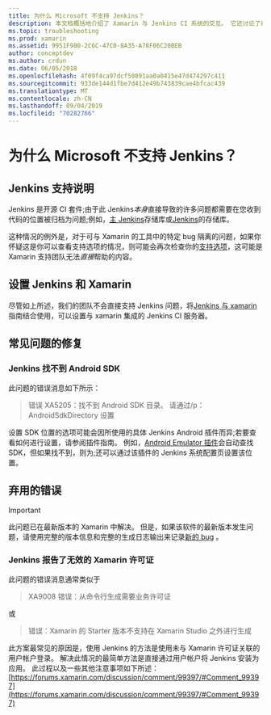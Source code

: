 ```yaml
---
title: 为什么 Microsoft 不支持 Jenkins？
description: 本文档概括地介绍了 Xamarin 与 Jenkins CI 系统的交互。 它还讨论了在使用 Jenkins 时出现的几个常见问题。
ms.topic: troubleshooting
ms.prod: xamarin
ms.assetid: 9951F980-2C6C-47C0-8A35-A78F06C20BEB
author: conceptdev
ms.author: crdun
ms.date: 06/05/2018
ms.openlocfilehash: 4f09f4ca97dcf50891aa0a0415e47d474297c411
ms.sourcegitcommit: 933de144d1fbe7d412e49b743839cae4bfcac439
ms.translationtype: MT
ms.contentlocale: zh-CN
ms.lasthandoff: 09/04/2019
ms.locfileid: "70282766"
---
```

# <a name="why-isnt-jenkins-supported-by-microsoft"></a>为什么 Microsoft 不支持 Jenkins？

## <a name="jenkins-support-explanation"></a>Jenkins 支持说明

Jenkins 是开源 CI 套件;由于此 Jenkins*本身*直接导致的许多问题都需要在您收到代码的位置被归档为问题;例如，[主 Jenkins](https://github.com/jenkinsci/jenkins)存储库或[Jenkins](https://github.com/stisti/jenkins-app)的存储库。

这种情况的例外是，对于可与 Xamarin 的工具中的特定 bug 隔离的问题，如果你怀疑这是你可以查看支持选项的情况，则可能会再次检查你的[支持选项](~/cross-platform/troubleshooting/support-options.md)，这可能是 Xamarin 支持团队无法*直接*帮助的内容。

## <a name="setup-jenkins-with-xamarin"></a>设置 Jenkins 和 Xamarin

尽管如上所述，我们的团队不会直接支持 Jenkins 问题，将[Jenkins 与 xamarin](~/tools/ci/jenkins-walkthrough.md)指南结合使用，可以设置与 xamarin 集成的 Jenkins CI 服务器。 

## <a name="fixes-for-common-issues"></a>常见问题的修复

### <a name="jenkins-is-unable-to-find-the-android-sdk"></a>Jenkins 找不到 Android SDK

此问题的错误消息如下所示：

> 错误 XA5205：找不到 Android SDK 目录。 请通过/p： AndroidSdkDirectory 设置

设置 SDK 位置的选项可能会因所使用的具体 Jenkins Android 插件而异;若要查看如何进行设置，请参阅插件指南。 例如，[Android Emulator 插件](https://wiki.jenkins-ci.org/display/JENKINS/Android+Emulator+Plugin#AndroidEmulatorPlugin-Systemconfiguration)会自动查找 SDK，但如果找不到，则为;还可以通过该插件的 Jenkins 系统配置页设置该位置。 


## <a name="deprecated-errors"></a>弃用的错误

> [!IMPORTANT]
> 此问题已在最新版本的 Xamarin 中解决。 但是，如果该软件的最新版本发生问题，请使用完整的版本信息和完整的生成日志输出来记录[新的 bug](~/cross-platform/troubleshooting/questions/howto-file-bug.md) 。



### <a name="jenkins-reports-an-invalid-xamarin-license"></a>Jenkins 报告了无效的 Xamarin 许可证
此问题的错误消息通常类似于

> XA9008 错误：从命令行生成需要业务许可证

或

> 错误：Xamarin 的 Starter 版本不支持在 Xamarin Studio 之外进行生成 

此方案最常见的原因是，使用 Jenkins 的方法是使用未与 Xamarin 许可证关联的用户帐户登录。 解决此情况的最简单方法是直接通过用户帐户将 Jenkins 安装为应用。 此过程以及一些其他注意事项如下所述：[https://forums.xamarin.com/discussion/comment/99397/#Comment_99397](https://forums.xamarin.com/discussion/comment/99397/#Comment_99397)
